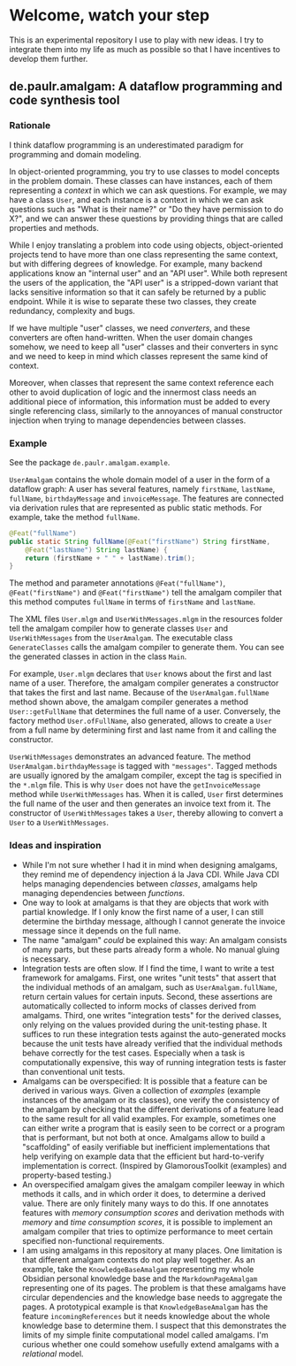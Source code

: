 # Welcome, watch your step

This is an experimental repository I use to play with new ideas. I try to integrate them into my life as much as possible so that I have incentives to develop them further.

## de.paulr.amalgam: A dataflow programming and code synthesis tool

### Rationale

I think dataflow programming is an underestimated paradigm for programming and domain modeling.

In object-oriented programming, you try to use classes to model concepts in the problem domain. These classes can have instances, each of them representing a *context* in which we can ask questions. For example, we may have a class `User`, and each instance is a context in which we can ask questions such as "What is their name?" or "Do they have permission to do X?", and we can answer these questions by providing things that are called properties and methods.

While I enjoy translating a problem into code using objects, object-oriented projects tend to have more than one class representing the same context, but with differing degrees of knowledge. For example, many backend applications know an "internal user" and an "API user". While both represent the users of the application, the "API user" is a stripped-down variant that lacks sensitive information so that it can safely be returned by a public endpoint. While it is wise to separate these two classes, they create redundancy, complexity and bugs.

If we have multiple "user" classes, we need *converters*, and these converters are often hand-written. When the user domain changes somehow, we need to keep all "user" classes and their converters in sync and we need to keep in mind which classes represent the same kind of context.

Moreover, when classes that represent the same context reference each other to avoid duplication of logic and the innermost class needs an additional piece of information, this information must be added to every single referencing class, similarly to the annoyances of manual constructor injection when trying to manage dependencies between classes.

### Example

See the package `de.paulr.amalgam.example`.

`UserAmalgam` contains the whole domain model of a user in the form of a dataflow graph: A user has several features, namely `firstName`, `lastName`, `fullName`, `birthdayMessage` and `invoiceMessage`. The features are connected via derivation rules that are represented as public static methods. For example, take the method `fullName`.
```java
@Feat("fullName")
public static String fullName(@Feat("firstName") String firstName,
    @Feat("lastName") String lastName) {
    return (firstName + " " + lastName).trim();
}
```
The method and parameter annotations `@Feat("fullName")`, `@Feat("firstName")` and `@Feat("firstName")` tell the amalgam compiler that this method computes `fullName` in terms of `firstName` and `lastName`.

The XML files `User.mlgm` and `UserWithMessages.mlgm` in the resources folder tell the amalgam compiler how to generate classes `User` and `UserWithMessages` from the `UserAmalgam`. The executable class `GenerateClasses` calls the amalgam compiler to generate them. You can see the generated classes in action in the class `Main`.

For example, `User.mlgm` declares that `User` knows about the first and last name of a user. Therefore, the amalgam compiler generates a constructor that takes the first and last name. Because of the `UserAmalgam.fullName` method shown above, the amalgam compiler generates a method `User::getFullName` that determines the full name of a user. Conversely, the factory method `User.ofFullName`, also generated, allows to create a `User` from a full name by determining first and last name from it and calling the constructor.

`UserWithMessages` demonstrates an advanced feature. The method `UserAmalgam.birthdayMessage` is tagged with `"messages"`. Tagged methods are usually ignored by the amalgam compiler, except the tag is specified in the `*.mlgm` file. This is why `User` does not have the `getInvoiceMessage` method while `UserWithMessages` has. When it is called, `User` first determines the full name of the user and then generates an invoice text from it. The constructor of `UserWithMessages` takes a `User`, thereby allowing to convert a `User` to a `UserWithMessages`.

### Ideas and inspiration

- While I'm not sure whether I had it in mind when designing amalgams, they remind me of dependency injection á la Java CDI. While Java CDI helps managing dependencies between *classes*, amalgams help managing dependencies between *functions*.
- One way to look at amalgams is that they are objects that work with partial knowledge. If I only know the first name of a user, I can still determine the birthday message, although I cannot generate the invoice message since it depends on the full name.
- The name "amalgam" *could* be explained this way: An amalgam consists of many parts, but these parts already form a whole. No manual gluing is necessary.
- Integration tests are often slow. If I find the time, I want to write a test framework for amalgams. First, one writes "unit tests" that assert that the individual methods of an amalgam, such as `UserAmalgam.fullName`, return certain values for certain inputs. Second, these assertions are automatically collected to inform mocks of classes derived from amalgams. Third, one writes "integration tests" for the derived classes, only relying on the values provided during the unit-testing phase. It suffices to run these integration tests against the auto-generated mocks because the unit tests have already verified that the individual methods behave correctly for the test cases. Especially when a task is computationally expensive, this way of running integration tests is faster than conventional unit tests.
- Amalgams can be overspecified: It is possible that a feature can be derived in various ways. Given a collection of *examples* (example instances of the amalgam or its classes), one verify the consistency of the amalgam by checking that the different derivations of a feature lead to the same result for all valid examples. For example, sometimes one can either write a program that is easily seen to be correct or a program that is performant, but not both at once. Amalgams allow to build a "scaffolding" of easily verifiable but inefficient implementations that help verifying on example data that the efficient but hard-to-verify implementation is correct. (Inspired by GlamorousToolkit (examples) and property-based testing.)
- An overspecified amalgam gives the amalgam compiler leeway in which methods it calls, and in which order it does, to determine a derived value. There are only finitely many ways to do this. If one annotates features with *memory consumption scores*  and derivation methods with *memory* and *time consumption scores*, it is possible to implement an amalgam compiler that tries to optimize performance to meet certain specified non-functional requirements.
- I am using amalgams in this repository at many places. One limitation is that different amalgam contexts do not play well together. As an example, take the `KnowledgeBaseAmalgam` representing my whole Obsidian personal knowledge base and the `MarkdownPageAmalgam` representing one of its pages. The problem is that these amalgams have circular dependencies and the knowledge base needs to aggregate the pages. A prototypical example is that `KnowledgeBaseAmalgam` has the feature `incomingReferences` but it needs knowledge about the whole knowledge base to determine them. I suspect that this demonstrates the limits of my simple finite computational model called amalgams. I'm curious whether one could somehow usefully extend amalgams with a *relational* model.


